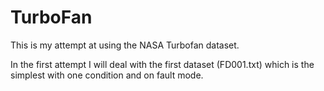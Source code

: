 # TurboFan
This is my attempt at using the NASA Turbofan dataset. 

In the first attempt I will deal with the first dataset (FD001.txt) which is the simplest with one condition and on fault mode. 

